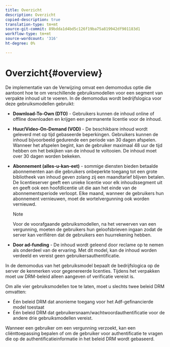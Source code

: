 ```yaml
---
title: Overzicht
description: Overzicht
copied-description: true
translation-type: tm+mt
source-git-commit: 89bdda1d4bd5c126f19ba75a819942df901183d1
workflow-type: tm+mt
source-wordcount: '316'
ht-degree: 0%

---
```



# Overzicht{#overview}

De implementatie van de Verwijzing omvat een demomodus optie die aantoont hoe te om verschillende gebruiksmodellen voor een segment van verpakte inhoud uit te voeren. In de demomodus wordt bedrijfslogica voor deze gebruiksmodellen gebruikt:

* **Download-To-Own (DTO)**  - Gebruikers kunnen de inhoud online of offline downloaden en krijgen een permanente licentie voor de inhoud.
* **Huur/Video-On-Demand (VOD)**  - De beschikbare inhoud wordt geleverd met op tijd gebaseerde beperkingen. Gebruikers kunnen de inhoud bijvoorbeeld gedurende een periode van 30 dagen afspelen. Wanneer het afspelen begint, kan de gebruiker maximaal 48 uur de tijd hebben om het bekijken van de inhoud te voltooien. De inhoud moet over 30 dagen worden bekeken.
* **Abonnement (alles-u-kan-eet)**  - sommige diensten bieden betaalde abonnementen aan die gebruikers onbeperkte toegang tot een grote bibliotheek van inhoud geven zolang zij een maandtarief blijven betalen. De licentieserver geeft een unieke licentie voor elk inhoudssegment uit en geeft ook een hoofdlicentie uit die aan het einde van de abonnementsperiode verloopt. Elke maand, wanneer de gebruikers hun abonnement vernieuwen, moet de wortelvergunning ook worden vernieuwd.

   >[!NOTE]
   >
   >Voor de voorafgaande gebruiksmodellen, na het verwerven van een vergunning, moeten de gebruikers hun geloofsbrieven ingaan zodat de server kan verifiëren dat de gebruikers een huurrekening hebben.

* **Door ad-funding**  - De inhoud wordt geleend door reclame op te nemen als onderdeel van de ervaring. Met dit model, kan de inhoud worden verdeeld en vereist geen gebruikersauthentificatie.

In de demomodus van het gebruiksmodel bepaalt de bedrijfslogica op de server de kenmerken voor gegenereerde licenties. Tijdens het verpakken moet uw DRM-beleid alleen aangeven of verificatie vereist is.

Om alle vier gebruiksmodellen toe te laten, moet u slechts twee beleid DRM omvatten:

* Één beleid DRM dat anonieme toegang voor het Adf-gefinancierde model toestaat
* Één beleid DRM dat gebruikersnaam/wachtwoordauthentificatie voor de andere drie gebruiksmodellen vereist.

Wanneer een gebruiker om een vergunning verzoekt, kan een cliënttoepassing bepalen of om de gebruiker voor authentificatie te vragen die op de authentificatieinformatie in het beleid DRM wordt gebaseerd.

